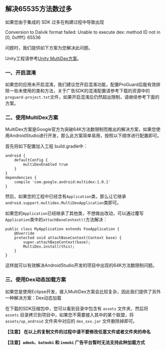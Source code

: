 ## 解决65535方法数过多

如果您由于集成的 SDK 过多在构建过程中导致出现

Conversion to Dalvik format failed: Unable to execute dex: method ID not in [0, 0xffff]: 65536

问题时，我们提供如下方案为您解决此问题。

Unity工程请参考[Unity MultiDex方案](http://docs.upltv.com/docs/show/232 "Unity MultiDex方案")。

### 一、开启混淆

如果您的应用未开启混淆，我们建议您开启混淆功能，配置ProGuard后能有效排除一些未使用的类和方法，关于广告SDK的混淆配置请参考下载的资源中的`proguard-project.txt`文件，如果开启混淆后仍然超出限制，请继续参考下面的方案。

### 二、使用MultiDex方案

MultiDex方案是Google官方为突破64K方法数限制而推出的解决方案，如果您使用AndroidStudio进行开发，那么此方案简单易用，按照以下顺序进行配置即可。

首先将如下配置加入工程 build.gradle中：

    android {
        defaultConfig {
            multiDexEnabled true
        }
    }
    dependencies {  
        compile 'com.google.android:multidex:1.0.1'
    } 

然后，如果您的工程中已经含有`Application`类，那么让它继承`android.support.multidex.MultiDexApplication`类即可。

如果您的`Application`已经继承了其他类，不想做出改动，可以通过覆写`Application`类中的`attachBaseContext()`方法解决：

    public class MyApplication extends FooApplication {  
        @Override  
        protected void attachBaseContext(Context base) {  
			super.attachBaseContext(base);
			MultiDex.install(this);  
        }  
    }  

这样就可以有效解决AndroidStudio开发的项目中出现的64K方法数限制问题。

### 三、使用Dex动态加载方案

如果您是使用Eclipse开发，接入MultiDex方案会比较复杂，因此我们提供了另外一种解决方案：Dex动态加载

在下载的SDK压缩包中，您可以看到目录中包含有 `assets` 文件夹，然后将 `assets` 目录拷贝到项目中，如果您不需要接入其中的某个联盟，将 `assets/up_android` 文件夹中对应的 `dex_xxx.jar` 文件删除掉即可。

**【注意】 在以上的复制文件的过程中请不要修改任意文件或者文件夹的命名**

**【注意】`admob`、`batmobi` 和 `inmobi` 广告平台暂时无法支持此种加载方式**

